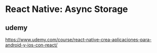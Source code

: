 # React Native: Async Storage

## udemy

https://www.udemy.com/course/react-native-crea-aplicaciones-para-android-y-ios-con-react/
